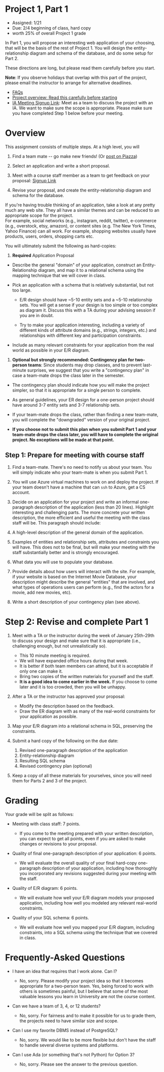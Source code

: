# Project 1, Part 1

* Assigned: 1/21
* Due: 2/4 beginning of class, hard copy
* worth 25% of overall Project 1 grade

In Part 1, you will propose an interesting web application of your choosing,
that will be the basis of the rest of Project 1.  You will design the entity-relationship diagram
and schema of the database, and do some setup for Part 2.

These directions are long, but please read them carefully before you start.

**Note**: If you observe holidays that overlap with this part of the project, please email the instructor to arrange for alternative deadlines.

* [FAQs](#frequently-asked-questions)
* [Project overview: Read this carefully before starting](http://github.com/w4111/project1)
* [IA Meeting Signup Link](https://calendar.google.com/calendar/selfsched?sstoken=UU43X2NkLTFneDNifGRlZmF1bHR8NmZmOTM3Mjc4ZmI4OTgzODFkMzcwZjM3YTBhOTA0YmE): Meet as a team to discuss the project with an IA. We want to make sure the scope is appropriate. Please make sure you have completed Step 1 below before your meeting.


# Overview 

This assignment consists of multiple steps.  At a high level, you will

1. Find a team mate -- go make new friends! (Or [post on Piazza](https://piazza.com/class/ijk4fyuhr8v38q?cid=5))

1. Select an application and write a short proposal.

1. Meet with a course staff member as a team to get feedback on your proposal: [Signup Link](https://calendar.google.com/calendar/selfsched?sstoken=UU43X2NkLTFneDNifGRlZmF1bHR8NmZmOTM3Mjc4ZmI4OTgzODFkMzcwZjM3YTBhOTA0YmE)

1. Revise your proposal, and create the entity-relationship diagram and schema for the database.


If you're having trouble thinking of an application, take a look
at any pretty much any web site. They all have a similar
themes and can be reduced to an appropriate scope for the project.  
For example, social networks (e.g., instagram, reddit, twitter), e-commerce (e.g., overstock,
etsy, amazon), or content sites (e.g. The New York Times, Yahoo Finance) can all work.
For example, shopping websites usually have products, users, orders, shopping carts etc.

You will ultimately submit the following as hard-copies:

1. **Required** Application Proposal

  * Describe the general "domain" of your application, construct an Entity-Relationship
  diagram, and map it to a relational schema using the mapping technique 
  that we will cover in class. 

  * Pick an application with a schema that is relatively substantial, but not too large. 
    * E/R design should have ~5-10 entity sets and a ~5-10 relationship sets. 
      You will get a sense if your design is too simple or too complex as diagram it.
      Discuss this with a TA during your advising session if you are in doubt.

    * Try to make your application interesting, including a variety of different kinds of attribute 
      domains (e.g., strings, integers, etc.) and relationships with different key and 
      participation constraints.

  * Include as many relevant constraints for your application from the 
    real world as possible in your E/R diagram.

1. <a name="contingency"></a> **Optional but strongly recommended: Contingency plan for two-person teams**:
  Since students may drop classes, and to prevent last-minute surprises, we suggest that you 
  write a "contingency plan" in case a team-mate drops the class  later in the semester. 

  * The contingency plan should indicate how you will make the project simpler, so that it is appropriate for a single person to complete. 

  * As general guidelines, your ER design for a one-person project should have around 3-7 
    entity sets and 3-7 relationship sets.

  * If your team-mate drops the class, rather than finding a new team-mate,
    you will complete the "downgraded" version of your original project. 

  * **If you choose not to submit this plan when you submit Part 1 and your team-mate drops the class later, you will have to complete the original project. No exceptions will be made at that point.**



## Step 1: Prepare for meeting with course staff

1. Find a team-mate. There's no need to notify us about your team. You will simply indicate who your team-mate is when you submit Part 1.

1. You will use Azure virtual machines to work on and deploy the project. If your team doesn't have a machine that can `ssh` to Azure, get a CS account.

1. Decide on an application for your project and write an informal one-paragraph description of the application (less than 20 lines). Highlight interesting and challenging parts. The more concrete your written description, the more efficient and useful the meeting with the class staff will be. This paragraph should include:

  1. A high-level description of the general domain of the application. 

  1. Examples of entities and relationship sets, attributes and constraints you will have.
    This does not to be final, but will make your meeting with the staff substantially better and is strongly
    encouraged.

  1. What data you will use to populate your database.

  1. Provide details about how users will interact with the site. 
    For example, if your website is based on the Internet Movie Database, 
    your description might describe the general "entities" that are involved, 
    and what types of operations users can perform (e.g., find the actors for a movie,
    add new movies, etc).

  1. Write a short description of your contingency plan (see above).
 
 
# Step 2: Revise and complete Part 1
 
1. Meet with a TA or the instructor during the week of January 25th-29th to discuss your design and make sure that it is appropriate (i.e., challenging enough, but not unrealistically so). 
    * This 10 minute meeting is required.
    * We will have expanded office hours during that week.
    * It is better if both team members can attend, but it is acceptable if only one can make it.
    * Bring two copies of the written materials for yourself and the staff.
    * **It is a good idea to come earlier in the week.**  If you choose to come later and it is too crowded, then you will be unhappy.

1. After a TA or the instructor has approved your proposal:
    * Modify the description based on the feedback.
    * Draw the ER diagram with as many of the real-world constraints for your application as possible. 
    
1. Map your E/R diagram into a relational schema in SQL, preserving the constraints.

1. Submit a hard copy of the following on the due date:
    1. Revised one-paragraph description of the application
    2. Entity-relationship diagram
    3. Resulting SQL schema
    4. Revised contingency plan (optional)
 
1. Keep a copy of all these materials for yourselves, since you will need them for Parts 2 and 3 of the project.


# Grading

Your grade will be split as follows:

* Meeting with class staff: 7 points.

  * If you come to the meeting prepared with your written description, you can expect to get all points, even if you are asked to  make changes or revisions to your proposal.

* Quality of final one-paragraph description of your application: 6 points.

   * We will evaluate the overall quality of your final hard-copy one-paragraph description of your application, including how thoroughly you incorporated any revisions suggested during your meeting with the staff.

* Quality of E/R diagram: 6 points.

    * We will evaluate how well your E/R diagram models your proposed application, including how well you modeled any relevant real-world constraints.

* Quality of your SQL schema: 6 points.

    * We will evaluate how well you mapped your E/R diagram, including constraints, into a SQL schema using the technique that we covered in class.


# Frequently-Asked Questions
<a name="faq"></a>

* I have an idea that requires that I work alone. Can I?
    * No, sorry. Please modify your project idea so that it becomes appropriate for a two-person team. Yes, being forced to work with others is sometimes painful, but I believe that some of the most valuable lessons you learn in University are not the course content.

* Can we have a team of 3, 4, or 12 students?
    * No, sorry. For fairness and to make it possible for us to grade them, the projects need to have similar size and scope.

* Can I use my favorite DBMS instead of PostgreSQL?
    * No, sorry.  We would like to be more flexible but don't have the staff to handle several diverse systems and platforms.

* Can I use Ada (or something that's not Python) for Option 3?
    * No, sorry. Please see the answer to the previous question.
